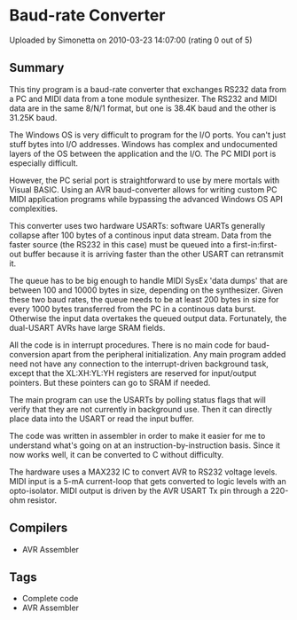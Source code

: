# Baud-rate Converter

Uploaded by Simonetta on 2010-03-23 14:07:00 (rating 0 out of 5)

## Summary

This tiny program is a baud-rate converter that exchanges RS232 data from a PC and MIDI data from a tone module synthesizer. The RS232 and MIDI data are in the same 8/N/1 format, but one is 38.4K baud and the other is 31.25K baud.


The Windows OS is very difficult to program for the I/O ports. You can't just stuff bytes into I/O addresses. Windows has complex and undocumented layers of the OS between the application and the I/O. The PC MIDI port is especially difficult. 


However, the PC serial port is straightforward to use by mere mortals with Visual BASIC. Using an AVR baud-converter allows for writing custom PC MIDI application programs while bypassing the advanced Windows OS API complexities.


This converter uses two hardware USARTs: software UARTs generally collapse after 100 bytes of a continous input data stream. Data from the faster source (the RS232 in this case) must be queued into a first-in:first-out buffer because it is arriving faster than the other USART can retransmit it. 


The queue has to be big enough to handle MIDI SysEx 'data dumps' that are between 100 and 10000 bytes in size, depending on the synthesizer. Given these two baud rates, the queue needs to be at least 200 bytes in size for every 1000 bytes transferred from the PC in a continous data burst. Otherwise the input data overtakes the queued output data. Fortunately, the dual-USART AVRs have large SRAM fields.


All the code is in interrupt procedures. There is no main code for baud-conversion apart from the peripheral initialization. Any main program added need not have any connection to the interrupt-driven background task, except that the XL:XH:YL:YH registers are reserved for input/output pointers. But these pointers can go to SRAM if needed.


The main program can use the USARTs by polling status flags that will verify that they are not currently in background use. Then it can directly place data into the USART or read the input buffer. 


The code was written in assembler in order to make it easier for me to understand what's going on at an instruction-by-instruction basis. Since it now works well, it can be converted to C without difficulty.


The hardware uses a MAX232 IC to convert AVR to RS232 voltage levels. MIDI input is a 5-mA current-loop that gets converted to logic levels with an opto-isolator. MIDI output is driven by the AVR USART Tx pin through a 220-ohm resistor.

## Compilers

- AVR Assembler

## Tags

- Complete code
- AVR Assembler
